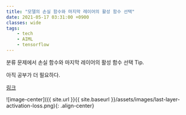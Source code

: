 ```yaml
---
title: "모델의 손실 함수와 마지막 레이어의 활성 함수 선택"
date: 2021-05-17 03:31:00 +0900
classes: wide
tags:
    - tech
    - AIML
    - tensorflow
---
```


분류 문제에서 손실 함수와 마지막 레이어의 활성 함수 선택 Tip.

아직 공부가 더 필요하다.

[링크](https://www.dlology.com/blog/how-to-choose-last-layer-activation-and-loss-function/)

![image-center]({{ site.url }}{{ site.baseurl }}/assets/images/last-layer-activation-loss.png){: .align-center}